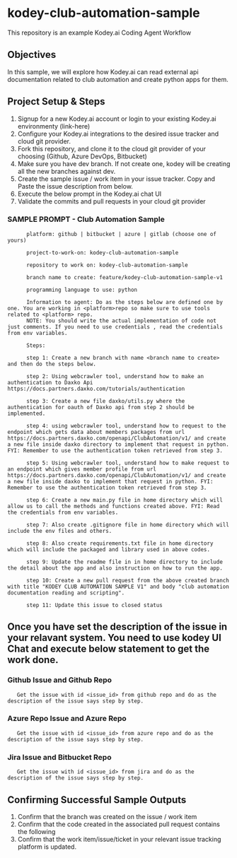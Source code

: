 
# kodey-club-automation-sample

This repository is an example Kodey.ai Coding Agent Workflow

## Objectives

In this sample, we will explore how Kodey.ai can read external api documentation related to club automation and create python apps for them.

## Project Setup & Steps 

1. Signup for a new Kodey.ai account or login to your existing Kodey.ai environmenty (link-here)
2. Configure your Kodey.ai integrations to the desired issue tracker and cloud git provider.
3. Fork this repository, and clone it to the cloud git provider of your choosing (Github, Azure DevOps, Bitbucket)
4. Make sure you have dev branch. If not create one, kodey will be creating all the new branches against dev.
5. Create the sample issue / work item in your issue tracker. Copy and Paste the issue description from below.
6. Execute the below prompt in the Kodey.ai chat UI
7. Validate the commits and pull requests in your cloud git provider

### SAMPLE PROMPT - Club Automation Sample
```
      platform: github | bitbucket | azure | gitlab (choose one of yours)

      project-to-work-on: kodey-club-automation-sample

      repository to work on: kodey-club-automation-sample

      branch name to create: feature/kodey-club-automation-sample-v1

      programming language to use: python

      Information to agent: Do as the steps below are defined one by one. You are working in <platform>repo so make sure to use tools related to <platform> repo.
      NOTE: You should write the actual implementation of code not just comments. If you need to use credentials , read the credentials from env variables.

      Steps:

      step 1: Create a new branch with name <branch name to create> and then do the steps below.

      step 2: Using webcrawler tool, understand how to make an authentication to Daxko Api https://docs.partners.daxko.com/tutorials/authentication

      step 3: Create a new file daxko/utils.py where the authentication for oauth of Daxko api from step 2 should be implemented.

      step 4: using webcrawler tool, understand how to request to the endpoint which gets data about members packages from url https://docs.partners.daxko.com/openapi/ClubAutomation/v1/ and create a new file inside daxko directory to implement that request in python. FYI: Remember to use the authentication token retrieved from step 3.

      step 5: Using webcrawler tool, understand how to make request to an endpoint which gives member profile from url https://docs.partners.daxko.com/openapi/ClubAutomation/v1/ and create a new file inside daxko to implement that request in python. FYI: Remember to use the authentication token retrieved from step 3.

      step 6: Create a new main.py file in home directory which will allow us to call the methods and functions created above. FYI: Read the credentials from env variables.

      step 7: Also create .gitignore file in home directory which will include the env files and others.

      step 8: Also create requirements.txt file in home directory which will include the packaged and library used in above codes.

      step 9: Update the readme file in in home directory to include the detail about the app and also instruction on how to run the app.

      step 10: Create a new pull request from the above created branch with title "KODEY CLUB AUTOMATION SAMPLE V1" and body "club automation documentation reading and scripting".

      step 11: Update this issue to closed status
```

## Once you have set the description of the issue in your relavant system. You need to use kodey UI Chat and execute below statement to get the work done. 

### Github Issue and Github Repo
```
   Get the issue with id <issue_id> from github repo and do as the description of the issue says step by step.
```

### Azure Repo Issue and Azure Repo
```
   Get the issue with id <issue_id> from azure repo and do as the description of the issue says step by step.
```

### Jira Issue and Bitbucket Repo
```
   Get the issue with id <issue_id> from jira and do as the description of the issue says step by step.
```

## Confirming Successful Sample Outputs

1. Confirm that the branch was created on the issue / work item
2. Confirm that the code created in the associated pull request contains the following
3. Confirm that the work item/issue/ticket in your relevant issue tracking platform is updated.
